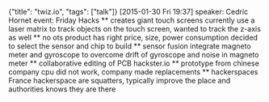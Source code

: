 {"title": "twiz.io", "tags": ["talk"]}
[2015-01-30 Fri 19:37]
speaker: Cedric Hornet
event: Friday Hacks
** creates giant touch screens
currently use a laser matrix to track objects on the touch screen,
wanted to track the z-axis as well
** no ots product has right price, size, power consumption
decided to select the sensor and chip to build
** sensor fusion
integrate magneto meter and gyroscope to overcome
drift of gyroscope and noise in magneto meter
** collaborative editing of PCB
hackster.io
** prototype from chinese company
cpu did not work, company made replacements
** hackerspaces
France hackerspace are squatters, typically improve the place and
authorities knows they are there

